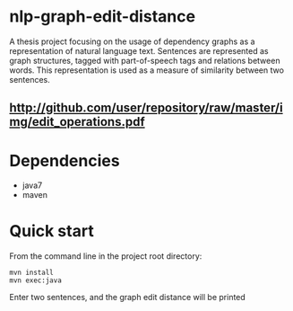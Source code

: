 # nlp-graph-edit-distance

A thesis project focusing on the usage of dependency graphs as a representation of natural language text. 
Sentences are represented as graph structures, tagged with part-of-speech tags and relations between words.
This representation is used as a measure of similarity between two sentences.

http://github.com/user/repository/raw/master/img/edit_operations.pdf
--------------------------------

# Dependencies
 * java7
 * maven

# Quick start
From the command line in the project root directory:

    mvn install
    mvn exec:java

Enter two sentences, and the graph edit distance will be printed
